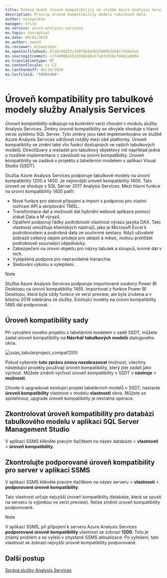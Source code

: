 ```yaml
---
title: Datový model úroveň kompatibility ve službě Azure Analysis Services | Dokumentace Microsoftu
description: Princip úrovně kompatibility modelu tabulková data.
author: minewiskan
manager: kfile
ms.service: azure-analysis-services
ms.topic: conceptual
ms.date: 04/01/2019
ms.author: owend
ms.reviewer: minewiskan
ms.openlocfilehash: 67a6c99253c549f0b8d3b55809b35b81756843eb
ms.sourcegitcommit: c174d408a5522b58160e17a87d2b6ef4482a6694
ms.translationtype: MT
ms.contentlocale: cs-CZ
ms.lasthandoff: 04/18/2019
ms.locfileid: "58803489"
---
```

# <a name="compatibility-level-for-analysis-services-tabular-models"></a>Úroveň kompatibility pro tabulkové modely služby Analysis Services

*Úroveň kompatibility* odkazuje na konkrétní verzi chování v modulu služby Analysis Services. Změny úrovně kompatibility se obvykle shoduje s hlavní verze systému SQL Server. Tyto změny jsou také implementováno ve službě Azure Analysis Services udržovat rozdíly mezi obě platformy. Úroveň kompatibility se změní také vliv funkcí dostupných ve vašich tabulkových modelů. DirectQuery a metadat pro tabulkový objektový mít například jedná o rozdílné implementace v závislosti na úrovni kompatibility. Úroveň kompatibility se zadává v projektu s tabelárním modelem v aplikaci Visual Studio (SSDT).

Služba Azure Analysis Services podporuje tabulkové modely na úrovni kompatibility 1200 a 1400. Je nejnovější úroveň kompatibility 1400. Tato úroveň se shoduje s SQL Server 2017 Analysis Services. Mezi hlavní funkce na úrovni kompatibility 1400 patří:

*  Nové funkce pro datové připojení a import s podporou pro vlastní rozhraní API a skriptování TMSL. 
*  Transformace dat a možnosti dat hybridní webové aplikace pomocí získat Data a M výrazů.
*  Opatření podporují řádky podrobností vlastnost výrazu jazyka DAX. Tato vlastnost umožňuje klientských nástrojů, jako je Microsoft Excel k podrobnostem a podrobná data ze souhrnné sestavy. Když uživatelé zobrazit celkový objem prodeje pro oblasti a měsíc, mohou prohlížet podrobnosti související objednávky. 
*  Zabezpečení na úrovni objektu pro názvy tabulek a sloupců, kromě dat v nich.
*  Vylepšená podpora pro nepravidelné hierarchie.
*  Sledování výkonu a vylepšení.

> [!NOTE]
> Služba Azure Analysis Services podporuje importované soubory Power BI Desktopu na úrovni kompatibility 1465. Importovat z funkce Power BI Desktopu, která byla vždy funkce ve verzi preview, ale byla zrušena a v březnu 2019 odebrána ze služby. Existující modely na úrovni kompatibility 1465 dál podporovat.  


## <a name="set-compatibility-level"></a>Úroveň kompatibility sady

 Při vytváření nového projektu s tabelárním modelem v sadě SSDT, můžete zadat úroveň kompatibility na **Návrhář tabulkových modelů** dialogového okna. 
  
 ![ssas_tabularproject_compat1200](./media/analysis-services-compat-level/aas-tabularproject-compat.png)  
  
 Pokud vyberete **tuto zprávu znovu nezobrazovat** možnost, všechny následující projekty používají úroveň kompatibility, který jste zadali jako výchozí. Můžete změnit výchozí úroveň kompatibility v SSDT v **nástroje** > **možnosti**.  
  
 Chcete-li upgradovat existující projekt tabelárních modelů v SSDT, nastavte **úroveň kompatibility** vlastnost v modelu **vlastnosti** okna. Můžete se spolehnout, upgrade úroveň kompatibility je nevratná operace.
  
## <a name="check-compatibility-level-for-a-tabular-model-database-in-sql-server-management-studio"></a>Zkontrolovat úroveň kompatibility pro databázi tabulkového modelu v aplikaci SQL Server Management Studio 

 V aplikaci SSMS klikněte pravým tlačítkem na název databáze > **vlastnosti** > **úroveň kompatibility**.  
  
## <a name="check-supported-compatibility-level-for-a-server-in-ssms"></a>Zkontrolujte podporované úroveň kompatibility pro server v aplikaci SSMS  

 V aplikaci SSMS klikněte pravým tlačítkem na název serveru > **vlastnosti** > **podporované úrovně kompatibility**.  
  
 Tato vlastnost určuje nejvyšší úroveň kompatibility databáze, která se spustí na serveru (s výjimkou ve verzi preview). Nelze změnit úroveň kompatibility podporované.  

> [!NOTE]
> V aplikaci SSMS, při připojení k serveru Azure Analysis Services **podporované úrovně kompatibility** vlastnost se zobrazí **1200**. Toto je známý problém a se vyřeší v chystané SSMS aktualizace. Po vyřešení, tato vlastnost se zobrazí nejvyšší úrovně kompatibility podporované.

## <a name="next-steps"></a>Další postup

  [Správa služby Analysis Services](analysis-services-manage.md)  
